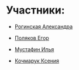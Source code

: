 # Участники:
* [Рогинская Александра](https://github.com/cyber-shrimp)

* [Поляков Егор](https://github.com/CptTos)

* [Мустафин Илья](https://github.com/Samishirei)

* [Кочмарук Ксения](https://github.com/)
